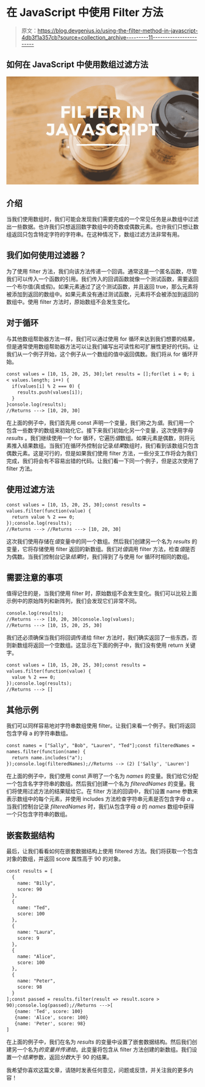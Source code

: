 # 在 JavaScript 中使用 Filter 方法

> 原文：<https://blog.devgenius.io/using-the-filter-method-in-javascript-4db3f1a357cb?source=collection_archive---------11----------------------->

## 如何在 JavaScript 中使用数组过滤方法

![](img/974c352579fd996696843edd4db49c3c.png)

## 介绍

当我们使用数组时，我们可能会发现我们需要完成的一个常见任务是从数组中过滤出一些数据。也许我们只想返回数字数组中的奇数或偶数元素。也许我们只想让数组返回只包含特定字符的字符串。在这种情况下，数组过滤方法非常有用。

## 我们如何使用过滤器？

为了使用 filter 方法，我们向该方法传递一个回调。通常这是一个匿名函数，尽管我们可以传入一个函数的引用。我们传入的回调函数就像一个测试函数，需要返回一个布尔值(真或假)。如果元素通过了这个测试函数，并且返回 true，那么元素将被添加到返回的数组中。如果元素没有通过测试函数，元素将不会被添加到返回的数组中。使用 filter 方法时，原始数组不会发生变化。

## 对于循环

与其他数组帮助器方法一样，我们可以通过使用 for 循环来达到我们想要的结果，但是通常使用数组帮助器方法可以让我们编写出可读性和可扩展性更好的代码。让我们从一个例子开始，这个例子从一个数组的值中返回偶数。我们将从 for 循环开始。

```
const values = [10, 15, 20, 25, 30];let results = [];for(let i = 0; i < values.length; i++) {
  if(values[i] % 2 === 0) {
    results.push(values[i]);
  }
}console.log(results);
//Returns ---> [10, 20, 30]
```

在上面的例子中，我们首先用 const 声明一个变量，我们称之为*值*。我们用一个包含一些数字的数组来初始化它。接下来我们初始化另一个变量，这次使用字母 *results* 。我们继续使用一个 for 循环，它遍历*值*数组。如果元素是偶数，则将元素推入结果数组。当我们在循环外控制台记录*结果*数组时，我们看到该数组只包含偶数元素。这是可行的，但是如果我们使用 filter 方法，一些分支工作将会为我们完成，我们将会有不容易出错的代码。让我们看一下同一个例子，但是这次使用了 filter 方法。

## 使用过滤方法

```
const values = [10, 15, 20, 25, 30];const results = values.filter(function(value) {
  return value % 2 === 0;
});console.log(results);
//Returns ---> //Returns ---> [10, 20, 30]
```

这次我们使用存储在*值*变量中的同一个数组。然后我们创建另一个名为 *results* 的变量，它将存储使用 filter 返回的新数组。我们对*值*调用 filter 方法，检查*值*是否为偶数。当我们控制台记录*结果*时，我们得到了与使用 for 循环时相同的数组。

## 需要注意的事项

值得记住的是，当我们使用 filter 时，原始数组不会发生变化。我们可以比较上面示例中的原始阵列和新阵列，我们会发现它们非常不同。

```
console.log(results);
//Returns ---> [10, 20, 30]console.log(values);
//Returns ---> [10, 15, 20, 25, 30]
```

我们还必须确保当我们将回调传递给 filter 方法时，我们确实返回了一些东西，否则新数组将返回一个空数组。这显示在下面的例子中，我们没有使用 return 关键字。

```
const values = [10, 15, 20, 25, 30];const results = values.filter(function(value) {
  value % 2 === 0;
});console.log(results);
//Returns ---> []
```

## 其他示例

我们可以同样容易地对字符串数组使用 filter。让我们来看一个例子。我们将返回包含字母 a 的字符串数组。

```
const names = ["Sally", "Bob", "Lauren", "Ted"];const filteredNames = names.filter(function(name) {
  return name.includes("a");
});console.log(filteredNames);//Returns --> (2) ['Sally', 'Lauren']
```

在上面的例子中，我们使用 const 声明了一个名为 *names* 的变量。我们给它分配一个包含名字字符串的数组。然后我们创建一个名为 *filteredNames* 的变量。我们将使用过滤方法的结果赋给它。在 filter 方法的回调中，我们设置 name 参数来表示数组中的每个元素，并使用 includes 方法检查字符串元素是否包含字母 *a* 。当我们控制台记录 *filteredNames* 时，我们从包含字母 *a* 的 *names* 数组中获得一个只包含字符串的数组。

## 嵌套数据结构

最后，让我们看看如何在嵌套数据结构上使用 filtered 方法。我们将获取一个包含对象的数组，并返回 score 属性高于 90 的对象。

```
const results = [
  {
    name: "Billy",
    score: 90
  },
  {
    name: "Ted",
    score: 100
  },
  {
    name: "Laura",
    score: 9
  },
  {
    name: "Alice",
    score: 100
  },
  {
    name: "Peter",
    score: 98
  }
];const passed = results.filter(result => result.score > 90);console.log(passed);//Returns --->[
   {name: 'Ted', score: 100}
   {name: 'Alice', score: 100}
   {name: 'Peter', score: 98}
]
```

在上面的例子中，我们在名为 *results* 的变量中设置了嵌套数据结构。然后我们创建另一个名为*的变量并传递给*。此变量将包含从 filter 方法创建的新数组。我们设置一个*结果*参数，返回*分数*大于 90 的结果。

我希望你喜欢这篇文章，请随时发表任何意见，问题或反馈，并关注我的更多内容！